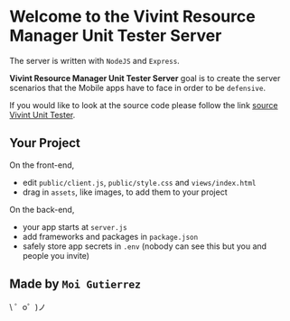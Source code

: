 Welcome to the Vivint Resource Manager Unit Tester Server
=========================

The server is written with `NodeJS` and `Express`.

**Vivint Resource Manager Unit Tester Server** goal is to create the server scenarios that the Mobile apps have to face in order to be `defensive`.

If you would like to look at the source code please follow the link [source Vivint Unit Tester](https://glitch.com/edit/#!/thread-adjustment).


Your Project
------------

On the front-end,
- edit `public/client.js`, `public/style.css` and `views/index.html`
- drag in `assets`, like images, to add them to your project

On the back-end,
- your app starts at `server.js`
- add frameworks and packages in `package.json`
- safely store app secrets in `.env` (nobody can see this but you and people you invite)


Made by `Moi Gutierrez`
-------------------

\ ゜o゜)ノ
